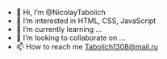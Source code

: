 - 👋 Hi, I’m @NicolayTabolich
- 👀 I’m interested in HTML, CSS, JavaScript
- 🌱 I’m currently learning ...
- 💞️ I’m looking to collaborate on ...
- 📫 How to reach me Tabolich1308@mail.ru 

<!---
NicolayTabolich/NicolayTabolich is a ✨ special ✨ repository because its `README.md` (this file) appears on your GitHub profile.
You can click the Preview link to take a look at your changes.
--->
